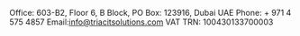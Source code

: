  Office: 603-B2, Floor 6, B Block,
                                        PO Box: 123916, Dubai UAE
                                        Phone: + 971 4 575 4857
                                        Email:info@triacitsolutions.com
                                        VAT TRN: 100430133700003
